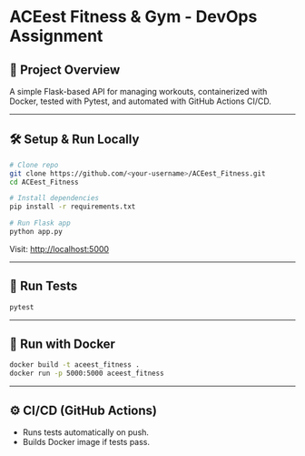 # ACEest Fitness & Gym - DevOps Assignment

## 🚀 Project Overview
A simple Flask-based API for managing workouts, containerized with Docker, tested with Pytest, and automated with GitHub Actions CI/CD.

---

## 🛠️ Setup & Run Locally

```bash
# Clone repo
git clone https://github.com/<your-username>/ACEest_Fitness.git
cd ACEest_Fitness

# Install dependencies
pip install -r requirements.txt

# Run Flask app
python app.py
```

Visit: [http://localhost:5000](http://localhost:5000)

---

## 🧪 Run Tests

```bash
pytest
```

---

## 🐳 Run with Docker

```bash
docker build -t aceest_fitness .
docker run -p 5000:5000 aceest_fitness
```

---

## ⚙️ CI/CD (GitHub Actions)

- Runs tests automatically on push.
- Builds Docker image if tests pass.
